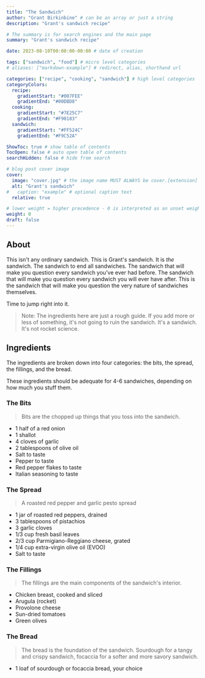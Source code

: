 ```yaml
---
title: "The Sandwich"
author: "Grant Birkinbine" # can be an array or just a string
description: "Grant's sandwich recipe"

# The summary is for search engines and the main page
summary: "Grant's sandwich recipe"

date: 2023-08-10T00:00:00-00:00 # date of creation

tags: ["sandwich", "food"] # micro level categories
# aliases: ["markdown-example"] # redirect, alias, shorthand url

categories: ["recipe", "cooking", "sandwich"] # high level categories
categoryColors:
  recipe:
    gradientStart: "#007FEE"
    gradientEnd: "#00DBD8"
  cooking:
    gradientStart: "#7E25C7"
    gradientEnd: "#F90183"
  sandwich:
    gradientStart: "#FF524C"
    gradientEnd: "#F9C52A"

ShowToc: true # show table of contents
TocOpen: false # auto open table of contents
searchHidden: false # hide from search

# blog post cover image
cover:
  image: "cover.jpg" # the image name MUST ALWAYS be cover.[extension]
  alt: "Grant's sandwich"
#   caption: "example" # optional caption text
  relative: true

# lower weight = higher precedence - 0 is interpreted as an unset weight
weight: 0
draft: false
---
```


## About

This isn't any ordinary sandwich. This is Grant's sandwich. It is *the* sandwich. The sandwich to end all sandwiches. The sandwich that will make you question every sandwich you've ever had before. The sandwich that will make you question every sandwich you will ever have after. This is the sandwich that will make you question the very nature of sandwiches themselves.

Time to jump right into it.

> Note: The ingredients here are just a rough guide. If you add more or less of something, it's not going to ruin the sandwich. It's a sandwich. It's not rocket science.

## Ingredients

The ingredients are broken down into four categories: the bits, the spread, the fillings, and the bread.

These ingredients should be adequate for 4-6 sandwiches, depending on how much you stuff them.

### The Bits

> Bits are the chopped up things that you toss into the sandwich.

- 1 half of a red onion
- 1 shallot
- 4 cloves of garlic
- 2 tablespoons of olive oil
- Salt to taste
- Pepper to taste
- Red pepper flakes to taste
- Italian seasoning to taste

### The Spread

> A roasted red pepper and garlic pesto spread

- 1 jar of roasted red peppers, drained
- 3 tablespoons of pistachios
- 3 garlic cloves
- 1/3 cup fresh basil leaves
- 2/3 cup Parmigiano-Reggiano cheese, grated
- 1/4 cup extra-virgin olive oil (EVOO)
- Salt to taste

### The Fillings

> The fillings are the main components of the sandwich's interior.

- Chicken breast, cooked and sliced
- Arugula (rocket)
- Provolone cheese
- Sun-dried tomatoes
- Green olives

### The Bread

> The bread is the foundation of the sandwich. Sourdough for a tangy and crispy sandwich, focaccia for a softer and more savory sandwich.

- 1 loaf of sourdough or focaccia bread, your choice
